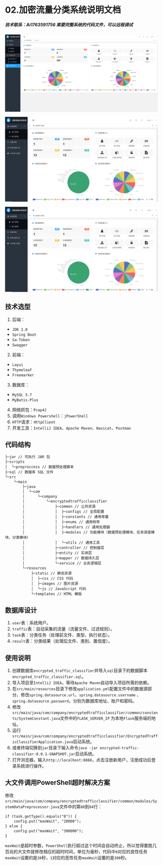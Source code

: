 # 02.加密流量分类系统说明文档

##### 技术联系：Ai1763591756 索要完整系统的代码文件，可以远程调试

![系统](系统.png)

![image-20241130202126318](image-20241130202126318.png)

![image-20241130202151910](image-20241130202151910.png)

## 技术选型

1. 后端：

- `JDK 1.8`
- `Spring Boot`
- `Sa-Token`
- `Swagger`

2. 前端：

- `Layui`
- `Thymeleaf`
- `Freemarker`

3. 数据库：

- `MySQL 5.7`
- `MyBatis-Plus`

4. 网络抓包：`Pcap4J`
5. 调用`Windows Powershell`：`jPowerShell`
6. `HTTP`请求：`HttpClient`
7. 开发工具：`IntelliJ IDEA`、`Apache Maven`、`Navicat`、`Postman`

## 代码结构

```
├─jar // 可执行 JAR 包
├─scripts
│  └─preproccess // 数据预处理脚本
├─sql // 数据库 SQL 文件
└─src
    └─main
        ├─java
        │  └─com
        │      └─company
        │          └─encryptedtrafficclassifier
        │              ├─common // 公共资源
        │              │  ├─configs // 全局配置
        │              │  ├─constants // 通用常量
        │              │  ├─enums // 通用枚举
        │              │  ├─handlers // 通用处理器
        │              │  ├─modules // 功能模块（数据预处理模块、任务调度模块、分类模块）
        │              │  └─utils // 通用工具
        │              ├─controller // 控制器层
        │              ├─entity // 实体层
        │              ├─mapper // 数据持久层
        │              └─service // 业务逻辑层
        └─resources
            ├─static // 静态资源
            │  ├─css // CSS 代码
            │  ├─images // 图片资源
            │  └─js // JavaScript 代码
            └─templates // HTML 模板
```

## 数据库设计

1. `user`表：系统用户。
2. `traffic`表：自动采集的流量（流量文件、过滤规则）。
3. `task`表：分类任务（处理前文件、类型、执行状态）。
4. `result`表：分类结果（处理后文件、类别、置信度）。

## 使用说明

1. 创建数据库`encrypted_traffic_classifier`并导入`sql`目录下的数据脚本`encrypted_traffic_classifier.sql`。
2. 导入项目至`IntelliJ IDEA`，等待`Apache Maven`自动导入项目所需的依赖。
3. 在`src/main/resources`目录下修改`application.yml`配置文件中的数据源部分，修改`spring.datasource.url`、`spring.datasource.username`
   、`spring.datasource.password`，分别为数据库地址、账户和密码。
4. 修改`src/main/java/com/company/encryptedtrafficclassifier/common/constants/SystemConstant.java`文件中的`FLASK_SERVER_IP`
   为本地`Flask`服务端的地址。
5. 运行`src/main/java/com/company/encryptedtrafficclassifier/EncryptedTrafficClassifierApplication.java`启动系统。
6. 或者终端切换到`jar`目录下输入命令`java -jar encrypted-traffic-classifier-0.0.1-SNAPSHOT.jar`启动系统。
7. 打开浏览器，输入`http://localhost:8888`，点击注册新用户，注册成功后登录系统进行操作。

## 大文件调用PowerShell超时解决方案

修改`src/main/java/com/company/encryptedtrafficclassifier/common/modules/SystemDataPreprocessor.java`文件中的第`80`到`84`行：
```
if (task.getType().equals("0")) {
    config.put("maxWait", "20000");
} else {
    config.put("maxWait", "300000");
}
```
`maxWait`是超时参数，`PowerShell`执行超过这个时间会自动终止，所以觉得要跑几百兆的大文件就修改相应的超时时间，单位为毫秒，代码中`0`对应的良性任务`maxWait`设置的是`20`秒，`1`对应的恶性任务`maxWait`设置的是`300`秒。